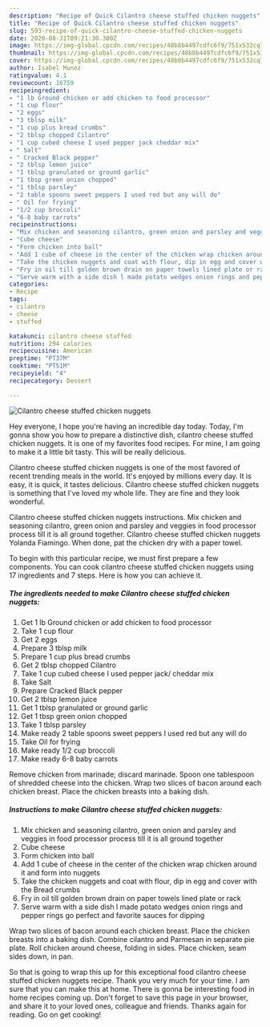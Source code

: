 ```yaml
---
description: "Recipe of Quick Cilantro cheese stuffed chicken nuggets"
title: "Recipe of Quick Cilantro cheese stuffed chicken nuggets"
slug: 593-recipe-of-quick-cilantro-cheese-stuffed-chicken-nuggets
date: 2020-08-31T09:21:30.380Z
image: https://img-global.cpcdn.com/recipes/48b8b4497cdfc6f9/751x532cq70/cilantro-cheese-stuffed-chicken-nuggets-recipe-main-photo.jpg
thumbnail: https://img-global.cpcdn.com/recipes/48b8b4497cdfc6f9/751x532cq70/cilantro-cheese-stuffed-chicken-nuggets-recipe-main-photo.jpg
cover: https://img-global.cpcdn.com/recipes/48b8b4497cdfc6f9/751x532cq70/cilantro-cheese-stuffed-chicken-nuggets-recipe-main-photo.jpg
author: Isabel Munoz
ratingvalue: 4.1
reviewcount: 16759
recipeingredient:
- "1 lb Ground chicken or add chicken to food processor"
- "1 cup flour"
- "2 eggs"
- "3 tblsp milk"
- "1 cup plus bread crumbs"
- "2 tblsp chopped Cilantro"
- "1 cup cubed cheese I used pepper jack cheddar mix"
- " Salt"
- " Cracked Black pepper"
- "2 tblsp lemon juice"
- "1 tblsp granulated or ground garlic"
- "1 tbsp green onion chopped"
- "1 tblsp parsley"
- "2 table spoons sweet peppers I used red but any will do"
- " Oil for frying"
- "1/2 cup broccoli"
- "6-8 baby carrots"
recipeinstructions:
- "Mix chicken and seasoning cilantro, green onion and parsley and veggies in food processor process till it is all ground together"
- "Cube cheese"
- "Form chicken into ball"
- "Add 1 cube of cheese in the center of the chicken wrap chicken around it and form into nuggets"
- "Take the chicken nuggets and coat with flour, dip in egg and cover with the Bread crumbs"
- "Fry in oil till golden brown drain on paper towels lined plate or rack"
- "Serve warm with a side dish l made potato wedges onion rings and pepper rings go perfect and favorite sauces for dipping"
categories:
- Recipe
tags:
- cilantro
- cheese
- stuffed

katakunci: cilantro cheese stuffed 
nutrition: 294 calories
recipecuisine: American
preptime: "PT37M"
cooktime: "PT51M"
recipeyield: "4"
recipecategory: Dessert

---
```



![Cilantro cheese stuffed chicken nuggets](https://img-global.cpcdn.com/recipes/48b8b4497cdfc6f9/751x532cq70/cilantro-cheese-stuffed-chicken-nuggets-recipe-main-photo.jpg)

Hey everyone, I hope you're having an incredible day today. Today, I'm gonna show you how to prepare a distinctive dish, cilantro cheese stuffed chicken nuggets. It is one of my favorites food recipes. For mine, I am going to make it a little bit tasty. This will be really delicious.

Cilantro cheese stuffed chicken nuggets is one of the most favored of recent trending meals in the world. It's enjoyed by millions every day. It is easy, it is quick, it tastes delicious. Cilantro cheese stuffed chicken nuggets is something that I've loved my whole life. They are fine and they look wonderful.

Cilantro cheese stuffed chicken nuggets instructions. Mix chicken and seasoning cilantro, green onion and parsley and veggies in food processor process till it is all ground together. Cilantro cheese stuffed chicken nuggets Yolanda Fiamingo. When done, pat the chicken dry with a paper towel.


To begin with this particular recipe, we must first prepare a few components. You can cook cilantro cheese stuffed chicken nuggets using 17 ingredients and 7 steps. Here is how you can achieve it.

<!--inarticleads1-->

##### The ingredients needed to make Cilantro cheese stuffed chicken nuggets:

1. Get 1 lb Ground chicken or add chicken to food processor
1. Take 1 cup flour
1. Get 2 eggs
1. Prepare 3 tblsp milk
1. Prepare 1 cup plus bread crumbs
1. Get 2 tblsp chopped Cilantro
1. Take 1 cup cubed cheese I used pepper jack/ cheddar mix
1. Take  Salt
1. Prepare  Cracked Black pepper
1. Get 2 tblsp lemon juice
1. Get 1 tblsp granulated or ground garlic
1. Get 1 tbsp green onion chopped
1. Take 1 tblsp parsley
1. Make ready 2 table spoons sweet peppers I used red but any will do
1. Take  Oil for frying
1. Make ready 1/2 cup broccoli
1. Make ready 6-8 baby carrots


Remove chicken from marinade; discard marinade. Spoon one tablespoon of shredded cheese into the chicken. Wrap two slices of bacon around each chicken breast. Place the chicken breasts into a baking dish. 

<!--inarticleads2-->

##### Instructions to make Cilantro cheese stuffed chicken nuggets:

1. Mix chicken and seasoning cilantro, green onion and parsley and veggies in food processor process till it is all ground together
1. Cube cheese
1. Form chicken into ball
1. Add 1 cube of cheese in the center of the chicken wrap chicken around it and form into nuggets
1. Take the chicken nuggets and coat with flour, dip in egg and cover with the Bread crumbs
1. Fry in oil till golden brown drain on paper towels lined plate or rack
1. Serve warm with a side dish l made potato wedges onion rings and pepper rings go perfect and favorite sauces for dipping


Wrap two slices of bacon around each chicken breast. Place the chicken breasts into a baking dish. Combine cilantro and Parmesan in separate pie plate. Roll chicken around cheese, folding in sides. Place chicken, seam sides down, in pan. 

So that is going to wrap this up for this exceptional food cilantro cheese stuffed chicken nuggets recipe. Thank you very much for your time. I am sure that you can make this at home. There is gonna be interesting food in home recipes coming up. Don't forget to save this page in your browser, and share it to your loved ones, colleague and friends. Thanks again for reading. Go on get cooking!
